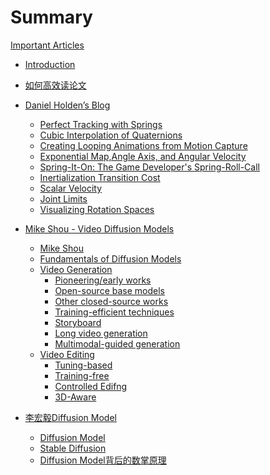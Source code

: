 # Summary

[Important Articles]()

- [Introduction](README.md)
- [如何高效读论文](./ReadPapers.md)
- [Daniel Holden’s Blog]()
  - [Perfect Tracking with Springs](PerfectTrackingwithSprings.md)
  - [Cubic Interpolation of Quaternions](CubicInterpolationofQuaternions.md)
  - [Creating Looping Animations from Motion Capture](CreatingLoopingAnimationsfromMotionCapture.md)
  - [Exponential Map,Angle Axis, and Angular Velocity](ExponentialMapAngleAxisandAngularVelocity.md)
  - [Spring-It-On: The Game Developer's Spring-Roll-Call](Spring-It-OnTheGameDeveloper'sSpring-Roll-Call.md)
  - [Inertialization Transition Cost](InertializationTransitionCost.md)
  - [Scalar Velocity](ScalarVelocity.md)
  - [Joint Limits](JointLimits.md)
  - [Visualizing Rotation Spaces](VisualizingRotationSpaces.md)
- [Mike Shou - Video Diffusion Models]()
  - [Mike Shou](MikeShou.md)
  - [Fundamentals of Diffusion Models](FundamentalsofDiffusionModels.md)
  - [Video Generation](VideoGeneration.md)
    - [Pioneering/early works](Pioneeringearlyworks.md)
    - [Open-source base models](Open-sourcebasemodels.md)
    - [Other closed-source works](Otherclosed-sourceworks.md)
    - [Training-efficient techniques](Trainingefficienttechniques.md)
    - [Storyboard](Storyboard.md)
    - [Long video generation](Longvideogeneration.md)
    - [Multimodal-guided generation](Multimodal-guidedgeneration.md)
  - [Video Editing](VideoEditing.md)
    - [Tuning-based](Tuning-based.md)
    - [Training-free](Training-free.md)
    - [Controlled Edifng](ControlledEdifng.md)
    - [3D-Aware](3D-Aware.md)

  
- [李宏毅Diffusion Model]()
  - [Diffusion Model](DiffusionModel.md)
  - [Stable Diffusion](StableDiffusion.md)
  - [Diffusion Model背后的数掌原理](DiffusionModel背后的数掌原理.md)





